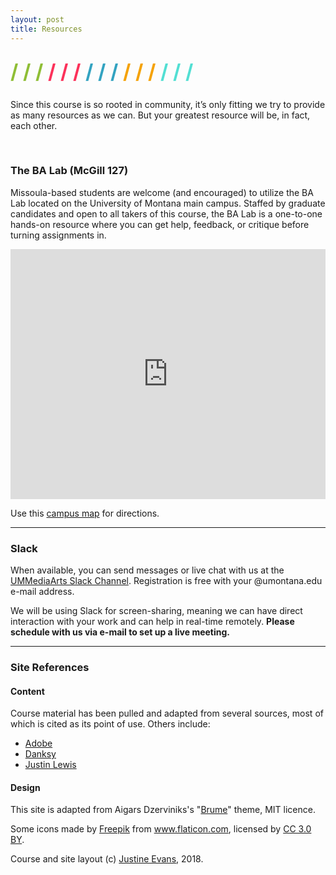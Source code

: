 ```yaml
---
layout: post
title: Resources
---
```


<div style="margin: 25px 0;">
  <span style="color: #8FBE36; font-size: xx-large; font-weight: bold">/ / / </span>
  <span style="color: #FC315A; font-size: xx-large; font-weight: bold">/ / / </span>
  <span style="color: #33A3C1; font-size: xx-large; font-weight: bold">/ / / </span>
  <span style="color: #F5A205; font-size: xx-large; font-weight: bold">/ / / </span>
  <span style="color: #53DFD3; font-size: xx-large; font-weight: bold">/ / /</span>
</div>

Since this course is so rooted in community, it’s only fitting we try to provide as many resources as we can. But your greatest resource will be, in fact, each other.

<br />

### The BA Lab (McGill 127)
Missoula-based students are welcome (and encouraged) to utilize the BA Lab located on the University of Montana main campus. Staffed by graduate candidates and open to all takers of this course, the BA Lab is a one-to-one hands-on resource where you can get help, feedback, or critique before turning assignments in.

<iframe src="https://calendar.google.com/calendar/embed?mode=WEEK&amp;src=1s1tnc56cnjncqhreim65b7pi0%40group.calendar.google.com&amp;ctz=America/Denver" frameborder="0" scrolling="no" allowfullscreen="" style="width: 100%; height: 400px; background-color: #F5F5F5;"></iframe>

Use this [campus map](https://map.umt.edu/place/48#18/46.86242/-113.98363) for directions.


<hr>


### Slack
When available, you can send messages or live chat with us at the [UMMediaArts Slack Channel](http://mediaarts.slack.com/). Registration is free with your @umontana.edu e-mail address.

We will be using Slack for screen-sharing, meaning we can have direct interaction with your work and can help in real-time remotely. **Please schedule with us via e-mail to set up a live meeting.**


<hr>


### Site References
#### Content
Course material has been pulled and adapted from several sources, most of which is cited as its point of use. Others include:
- [Adobe](http://www.adobe.com/creativecloud.html)
- [Danksy](http://www.adobe.com/creativecloud.html)
- [Justin Lewis](http://www.seazenstudio.com/home/)

#### Design
This site is adapted from Aigars Dzerviniks's "[Brume](https://github.com/aigarsdz/brume)" theme, MIT licence.

Some icons made by <a href="http://www.freepik.com" title="Freepik">Freepik</a> from <a href="https://www.flaticon.com/" title="Flaticon">www.flaticon.com</a>, licensed by <a href="http://creativecommons.org/licenses/by/3.0/" title="Creative Commons BY 3.0" target="_blank">CC 3.0 BY</a>.

Course and site layout (c) [Justine Evans](mailto:justine.evans@umontana.edu), 2018.
